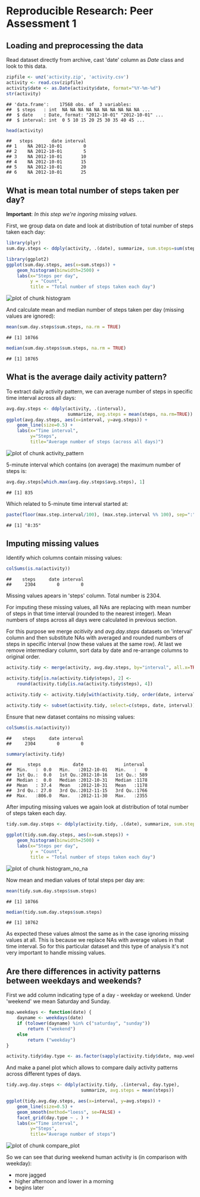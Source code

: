 # Reproducible Research: Peer Assessment 1


## Loading and preprocessing the data
Read dataset directly from archive, cast 'date' column as *Date* class and look to this data.

```r
zipfile <- unz('activity.zip', 'activity.csv')
activity <- read.csv(zipfile)
activity$date <- as.Date(activity$date, format="%Y-%m-%d")
str(activity)
```

```
## 'data.frame':	17568 obs. of  3 variables:
##  $ steps   : int  NA NA NA NA NA NA NA NA NA NA ...
##  $ date    : Date, format: "2012-10-01" "2012-10-01" ...
##  $ interval: int  0 5 10 15 20 25 30 35 40 45 ...
```

```r
head(activity)
```

```
##   steps       date interval
## 1    NA 2012-10-01        0
## 2    NA 2012-10-01        5
## 3    NA 2012-10-01       10
## 4    NA 2012-10-01       15
## 5    NA 2012-10-01       20
## 6    NA 2012-10-01       25
```

## What is mean total number of steps taken per day?
**Important**: *In this step we're ingoring missing values.*

First, we group data on date and look at distribution of total number of steps taken each day:

```r
library(plyr)
sum.day.steps <- ddply(activity, .(date), summarize, sum.steps=sum(steps))

library(ggplot2)
ggplot(sum.day.steps, aes(x=sum.steps)) + 
    geom_histogram(binwidth=2500) +
    labs(x="Steps per day", 
         y = "Count", 
         title = "Total number of steps taken each day")
```

![plot of chunk histogram](figure/histogram.png) 

And calculate mean and median number of steps taken per day (missing values are
ignored):

```r
mean(sum.day.steps$sum.steps, na.rm = TRUE)
```

```
## [1] 10766
```

```r
median(sum.day.steps$sum.steps, na.rm = TRUE)
```

```
## [1] 10765
```

## What is the average daily activity pattern?
To extract daily activity pattern, we can average number of steps in specific time interval across all days:

```r
avg.day.steps <- ddply(activity, .(interval), 
                       summarize, avg.steps = mean(steps, na.rm=TRUE))
ggplot(avg.day.steps, aes(x=interval, y=avg.steps)) + 
    geom_line(size=0.5) +
    labs(x="Time interval", 
         y="Steps", 
         title="Average number of steps (across all days)")
```

![plot of chunk activity_pattern](figure/activity_pattern.png) 

5-minute interval which contains (on average) the maximum number of steps is:

```r
avg.day.steps[which.max(avg.day.steps$avg.steps), 1]
```

```
## [1] 835
```


Which related to 5-minute time interval started at:

```r
paste(floor(max.step.interval/100), (max.step.interval %% 100), sep=":")
```

```
## [1] "8:35"
```

## Imputing missing values
Identify which columns contain missing values:

```r
colSums(is.na(activity))
```

```
##    steps     date interval 
##     2304        0        0
```

Missing values apears in 'steps' column. Total number is 2304.

For imputing these missing values, all NAs are replacing with mean number of steps in that time interval (rounded to the nearest integer). Mean numbers of steps across all days were calculated in previous section.

For this purpose we merge *acitivity* and *avg.day.steps*  datasets on 'interval' column and then substitute NAs with averaged and rounded numbers of steps in specific interval (now these values at the same row). At last we remove intermediary column, sort data by date and re-arrange columns to original order.

```r
activity.tidy <- merge(activity, avg.day.steps, by="interval", all.x=TRUE)

activity.tidy[is.na(activity.tidy$steps), 2] <- 
    round(activity.tidy[is.na(activity.tidy$steps), 4])

activity.tidy <- activity.tidy[with(activity.tidy, order(date, interval)), ]

activity.tidy <- subset(activity.tidy, select=c(steps, date, interval))
```

Ensure that new dataset contains no missing values:

```r
colSums(is.na(activity))
```

```
##    steps     date interval 
##     2304        0        0
```

```r
summary(activity.tidy)
```

```
##      steps            date               interval   
##  Min.   :  0.0   Min.   :2012-10-01   Min.   :   0  
##  1st Qu.:  0.0   1st Qu.:2012-10-16   1st Qu.: 589  
##  Median :  0.0   Median :2012-10-31   Median :1178  
##  Mean   : 37.4   Mean   :2012-10-31   Mean   :1178  
##  3rd Qu.: 27.0   3rd Qu.:2012-11-15   3rd Qu.:1766  
##  Max.   :806.0   Max.   :2012-11-30   Max.   :2355
```

After imputing missing values we again look at distribution of total number of steps taken each day.

```r
tidy.sum.day.steps <- ddply(activity.tidy, .(date), summarize, sum.steps=sum(steps))

ggplot(tidy.sum.day.steps, aes(x=sum.steps)) +
    geom_histogram(binwidth=2500) +
    labs(x="Steps per day", 
         y = "Count", 
         title = "Total number of steps taken each day")
```

![plot of chunk histogram_no_na](figure/histogram_no_na.png) 

Now mean and median values of total steps per day are:

```r
mean(tidy.sum.day.steps$sum.steps)
```

```
## [1] 10766
```

```r
median(tidy.sum.day.steps$sum.steps)
```

```
## [1] 10762
```

As expected these values almost the same as in the case ignoring missing values at all. This is because we replace NAs with average values in that time interval. So for this particular dataset and this type of analysis it's not very important to handle missing values.

## Are there differences in activity patterns between weekdays and weekends?

First we add column indicating type of a day - weekday or weekend. Under 'weekend' we mean Saturday and Sunday. 

```r
map.weekdays <- function(date) {
    dayname <- weekdays(date)
    if (tolower(dayname) %in% c("saturday", "sunday"))
        return ("weekend")
    else
        return ("weekday")
}

activity.tidy$day.type <- as.factor(sapply(activity.tidy$date, map.weekdays))
```

And make a panel plot which allows to compare daily activity patterns across different types of days.

```r
tidy.avg.day.steps <- ddply(activity.tidy, .(interval, day.type), 
                            summarize, avg.steps = mean(steps))

ggplot(tidy.avg.day.steps, aes(x=interval, y=avg.steps)) + 
    geom_line(size=0.5) +
    geom_smooth(method="loess", se=FALSE) +
    facet_grid(day.type ~ . ) +
    labs(x="Time interval", 
         y="Steps", 
         title="Average number of steps")
```

![plot of chunk compare_plot](figure/compare_plot.png) 

So we can see that during weekend human activity is (in comparison with weekday):
- more jagged
- higher afternoon and lower in a morning
- begins later
